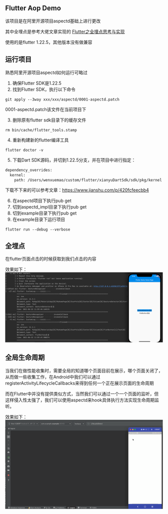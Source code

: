## Flutter Aop Demo
该项目是在阿里开源项目aspectd基础上进行更改

其中全埋点是参考大佬文章实现的
[Flutter之全埋点思考与实现](https://juejin.cn/post/6892371163859976199#heading-3)

使用的是flutter 1.22.5，其他版本没有做兼容

## 运行项目
熟悉阿里开源项目aspectd如何运行可略过

1. 确保Flutter SDK是1.22.5
2. 找到Flutter SDK，执行以下命令

```
git apply --3way xxx/xxx/aspectd/0001-aspectd.patch
```
0001-aspectd.patch该文件在当前项目下

3. 删除原有flutter sdk目录下的缓存文件

```
rm bin/cache/flutter_tools.stamp
```

4. 重新构建新的flutter编译工具

```
flutter doctor -v
```

5. 下载Dart SDK源码，并切到1.22.5分支，并在项目中进行指定：

```
dependency_overrides:
  kernel:
    path: /Users/wenxuemao/custom/flutter/xianyuDartSdk/sdk/pkg/kernel
```
下载不下来的可以参考文章：https://www.jianshu.com/p/420fcfeecbb4

6. 在aspectd项目下执行pub get
7. 切到aspectd_impl目录下执行pub get
8. 切到example目录下执行pub get
9. 在example目录下运行项目

```
flutter run --debug --verbose
```



## 全埋点
在flutter页面点击的时候获取到我们点击的内容

效果如下：
![image](111.png)

## 全局生命周期
当我们在做性能收集时，需要全局的知道哪个页面目前在展示，哪个页面关闭了，从而做一些收集工作，在Android中我们可以通过registerActivityLifecycleCallbacks来得到任何一个正在展示页面的生命周期

而在Flutter中并没有提供类似方式，当然我们可以通过一个一个页面的监听，但这样侵入性太强了，我们可以使用aspectd来hook具体执行方法实现生命周期监听。

效果如下：
![image](flutter_lifecycle.gif)
